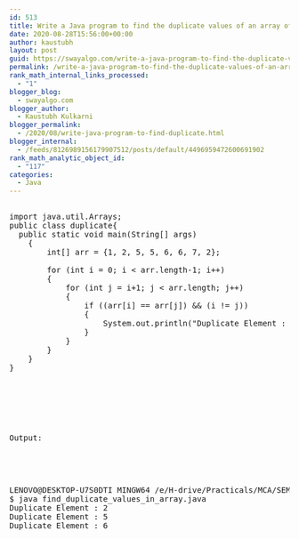 ```yaml
---
id: 513
title: Write a Java program to find the duplicate values of an array of integer values.
date: 2020-08-28T15:56:00+00:00
author: kaustubh
layout: post
guid: https://swayalgo.com/write-a-java-program-to-find-the-duplicate-values-of-an-array-of-integer-values/
permalink: /write-a-java-program-to-find-the-duplicate-values-of-an-array-of-integer-values/
rank_math_internal_links_processed:
  - "1"
blogger_blog:
  - swayalgo.com
blogger_author:
  - Kaustubh Kulkarni
blogger_permalink:
  - /2020/08/write-java-program-to-find-duplicate.html
blogger_internal:
  - /feeds/8126989156179907512/posts/default/4496959472600691902
rank_math_analytic_object_id:
  - "117"
categories:
  - Java
---
```

<pre><br />import java.util.Arrays; <br />public class duplicate{<br />  public static void main(String[] args) <br />    {<br />        int[] arr = {1, 2, 5, 5, 6, 6, 7, 2};<br /> <br />        for (int i = 0; i < arr.length-1; i++)<br />        {<br />            for (int j = i+1; j < arr.length; j++)<br />            {<br />                if ((arr[i] == arr[j]) && (i != j))<br />                {<br />                    System.out.println("Duplicate Element : "+arr[j]);<br />                }<br />            }<br />        }<br />    }    <br />}<br /><br /><br />

<pre><br /><br />Output:<br /><br />

<pre><br />LENOVO@DESKTOP-U7S0DTI MINGW64 /e/H-drive/Practicals/MCA/SEM III/JAVA/Practicals/assignment no1<br />$ java find_duplicate_values_in_array.java<br />Duplicate Element : 2<br />Duplicate Element : 5<br />Duplicate Element : 6<br /><br /></pre>